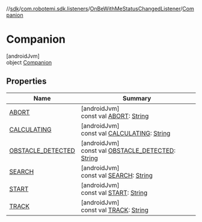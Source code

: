 //[sdk](../../../../index.md)/[com.robotemi.sdk.listeners](../../index.md)/[OnBeWithMeStatusChangedListener](../index.md)/[Companion](index.md)

# Companion

[androidJvm]\
object [Companion](index.md)

## Properties

| Name | Summary |
|---|---|
| [ABORT](-a-b-o-r-t.md) | [androidJvm]<br>const val [ABORT](-a-b-o-r-t.md): [String](https://kotlinlang.org/api/latest/jvm/stdlib/kotlin/-string/index.html) |
| [CALCULATING](-c-a-l-c-u-l-a-t-i-n-g.md) | [androidJvm]<br>const val [CALCULATING](-c-a-l-c-u-l-a-t-i-n-g.md): [String](https://kotlinlang.org/api/latest/jvm/stdlib/kotlin/-string/index.html) |
| [OBSTACLE_DETECTED](-o-b-s-t-a-c-l-e_-d-e-t-e-c-t-e-d.md) | [androidJvm]<br>const val [OBSTACLE_DETECTED](-o-b-s-t-a-c-l-e_-d-e-t-e-c-t-e-d.md): [String](https://kotlinlang.org/api/latest/jvm/stdlib/kotlin/-string/index.html) |
| [SEARCH](-s-e-a-r-c-h.md) | [androidJvm]<br>const val [SEARCH](-s-e-a-r-c-h.md): [String](https://kotlinlang.org/api/latest/jvm/stdlib/kotlin/-string/index.html) |
| [START](-s-t-a-r-t.md) | [androidJvm]<br>const val [START](-s-t-a-r-t.md): [String](https://kotlinlang.org/api/latest/jvm/stdlib/kotlin/-string/index.html) |
| [TRACK](-t-r-a-c-k.md) | [androidJvm]<br>const val [TRACK](-t-r-a-c-k.md): [String](https://kotlinlang.org/api/latest/jvm/stdlib/kotlin/-string/index.html) |
